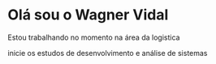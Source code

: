 # Olá sou o Wagner Vidal 
Estou trabalhando no momento na área da logistica 

inicie os estudos de desenvolvimento e análise de sistemas 
